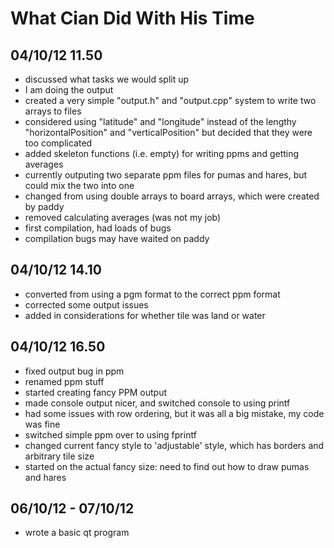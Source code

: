 What Cian Did With His Time
===========================

04/10/12 11.50
--------------
- discussed what tasks we would split up
- I am doing the output
- created a very simple "output.h" and "output.cpp" system to write two arrays to files
- considered using "latitude" and "longitude" instead of the lengthy "horizontalPosition" and "verticalPosition" but decided that they were too complicated
- added skeleton functions (i.e. empty) for writing ppms and getting averages
- currently outputing two separate ppm files for pumas and hares, but could mix the two into one
- changed from using double arrays to board arrays, which were created by paddy
- removed calculating averages (was not  my job)
- first compilation, had loads of bugs
- compilation bugs may have waited on paddy

04/10/12 14.10
--------------
- converted from using a pgm format to the correct ppm format
- corrected some output issues
- added in considerations for whether tile was land or water

04/10/12 16.50
--------------
- fixed output bug in ppm
- renamed ppm stuff
- started creating fancy PPM output
- made console output nicer, and switched console to using printf
- had some issues with row ordering, but it was all a big mistake, my code was fine
- switched simple ppm over to using fprintf
- changed current fancy style to 'adjustable' style, which has borders and arbitrary tile size
- started on the actual fancy size: need to find out how to draw pumas and hares

06/10/12 - 07/10/12
-------------------
- wrote a basic qt program

